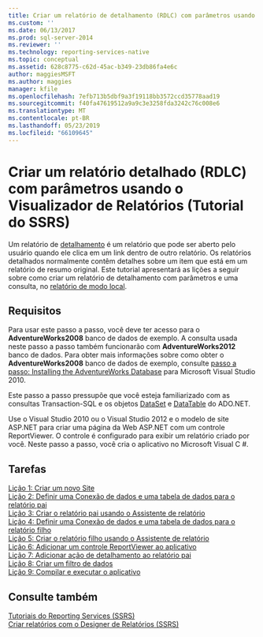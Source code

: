```yaml
---
title: Criar um relatório de detalhamento (RDLC) com parâmetros usando o ReportViewer (Tutorial SSRS) | Microsoft Docs
ms.custom: ''
ms.date: 06/13/2017
ms.prod: sql-server-2014
ms.reviewer: ''
ms.technology: reporting-services-native
ms.topic: conceptual
ms.assetid: 628c8775-c62d-45ac-b349-23db86fa4e6c
author: maggiesMSFT
ms.author: maggies
manager: kfile
ms.openlocfilehash: 7efb713b5dbf9a3f19118bb3572ccd35778aad19
ms.sourcegitcommit: f40fa47619512a9a9c3e3258fda3242c76c008e6
ms.translationtype: MT
ms.contentlocale: pt-BR
ms.lasthandoff: 05/23/2019
ms.locfileid: "66109645"
---
```

# <a name="create-a-drillthrough-rdlc-report-with-parameters-using-reportviewer-ssrs-tutorial"></a>Criar um relatório detalhado (RDLC) com parâmetros usando o Visualizador de Relatórios (Tutorial do SSRS)
  Um relatório de [detalhamento](https://technet.microsoft.com/library/ff519554.aspx) é um relatório que pode ser aberto pelo usuário quando ele clica em um link dentro de outro relatório. Os relatórios detalhados normalmente contêm detalhes sobre um item que está em um relatório de resumo original. Este tutorial apresentará as lições a seguir sobre como criar um relatório de detalhamento com parâmetros e uma consulta, no [relatório de modo local](local-vs-connected-mode-report-viewer-reporting-services-sharepoint-mode.md).  
  
## <a name="requirements"></a>Requisitos  
 Para usar este passo a passo, você deve ter acesso para o **AdventureWorks2008** banco de dados de exemplo. A consulta usada neste passo a passo também funcionarão com **AdventureWorks2012** banco de dados. Para obter mais informações sobre como obter o **AdventureWorks2008** banco de dados de exemplo, consulte [passo a passo: Installing the AdventureWorks Database](https://msdn.microsoft.com/library/aa992075\(v=vs.100\).aspx) para Microsoft Visual Studio 2010.  
  
 Este passo a passo pressupõe que você esteja familiarizado com as consultas Transaction-SQL e os objetos [DataSet](https://msdn.microsoft.com/library/system.data.dataset\(v=vs.100\).aspx) e [DataTable](https://msdn.microsoft.com/library/system.data.datatable\(v=vs.100\).aspx) do ADO.NET.  
  
 Use o Visual Studio 2010 ou o Visual Studio 2012 e o modelo de site ASP.NET para criar uma página da Web ASP.NET com um controle ReportViewer. O controle é configurado para exibir um relatório criado por você. Neste passo a passo, você cria o aplicativo no Microsoft Visual C #.  
  
## <a name="tasks"></a>Tarefas  
 [Lição 1: Criar um novo Site](../reporting-services/lesson-1-create-a-new-web-site.md)   
 [Lição 2: Definir uma Conexão de dados e uma tabela de dados para o relatório pai](../reporting-services/lesson-2-define-a-data-connection-and-data-table-for-parent-report.md)   
 [Lição 3: Criar o relatório pai usando o Assistente de relatório](../reporting-services/lesson-3-design-the-parent-report-using-the-report-wizard.md)   
 [Lição 4: Definir uma Conexão de dados e uma tabela de dados para o relatório filho](../reporting-services/lesson-4-define-a-data-connection-and-data-table-for-child-report.md)   
 [Lição 5: Criar o relatório filho usando o Assistente de relatório](../reporting-services/lesson-5-design-the-child-report-using-the-report-wizard.md)   
 [Lição 6: Adicionar um controle ReportViewer ao aplicativo](../reporting-services/lesson-6-add-a-reportviewer-control-to-the-application.md)   
 [Lição 7: Adicionar ação de detalhamento ao relatório pai](../reporting-services/lesson-7-add-drillthrough-action-on-parent-report.md)   
 [Lição 8: Criar um filtro de dados](../reporting-services/lesson-8-create-a-data-filter.md)   
 [Lição 9: Compilar e executar o aplicativo](../reporting-services/lesson-9-build-and-run-the-application.md)  
  
## <a name="see-also"></a>Consulte também  
 [Tutoriais do Reporting Services &#40;SSRS&#41;](../reporting-services/reporting-services-tutorials-ssrs.md)   
 [Criar relatórios com o Designer de Relatórios &#40;SSRS&#41;](tools/design-reporting-services-paginated-reports-with-report-designer-ssrs.md)  
  
  
